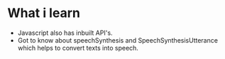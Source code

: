 # What i learn
* Javascript also has inbuilt API's.
* Got to know about speechSynthesis and SpeechSynthesisUtterance which helps to convert texts into speech.